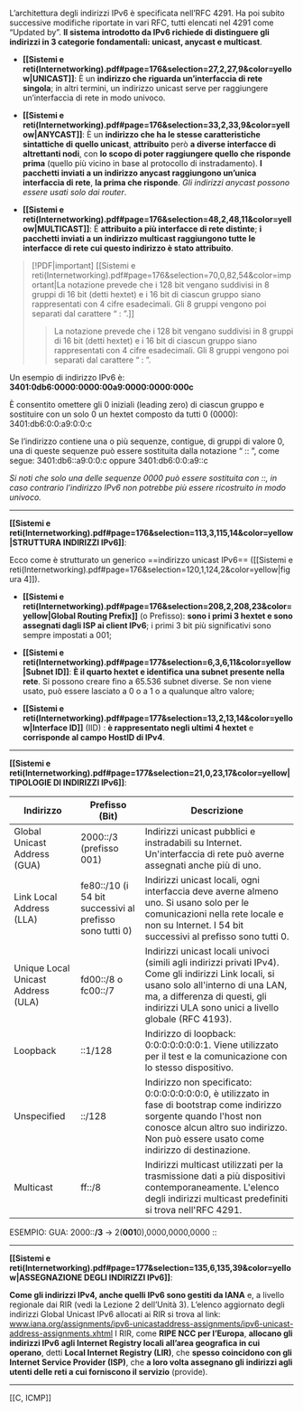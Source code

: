 L’architettura degli indirizzi IPv6 è specificata nell’RFC 4291. Ha poi subito successive modifiche riportate in vari RFC, tutti elencati nel 4291 come “Updated by”. **Il sistema introdotto da IPv6 richiede di distinguere gli indirizzi in 3 categorie fondamentali: unicast, anycast e multicast**.

- **[[Sistemi e reti(Internetworking).pdf#page=176&selection=27,2,27,9&color=yellow|UNICAST]]**: È un **indirizzo che riguarda un’interfaccia di rete singola**; in altri termini, un indirizzo unicast serve per raggiungere un’interfaccia di rete in modo univoco.

- **[[Sistemi e reti(Internetworking).pdf#page=176&selection=33,2,33,9&color=yellow|ANYCAST]]**: È un **indirizzo che ha le stesse caratteristiche sintattiche di quello unicast**, **attribuito** però **a diverse interfacce di altrettanti nodi**, con **lo scopo di poter raggiungere quello che risponde prima** (quello più vicino in base al protocollo di instradamento). **I pacchetti inviati a un indirizzo anycast raggiungono un’unica interfaccia di rete**, **la prima che risponde**. *Gli indirizzi anycast possono essere usati solo dai router*.

- **[[Sistemi e reti(Internetworking).pdf#page=176&selection=48,2,48,11&color=yellow|MULTICAST]]**: È **attribuito a più interfacce di rete distinte**; **i pacchetti inviati a un indirizzo multicast raggiungono tutte le interfacce di rete cui questo indirizzo è stato attribuito**.

> [!PDF|important] [[Sistemi e reti(Internetworking).pdf#page=176&selection=70,0,82,54&color=important|La notazione prevede che i 128 bit vengano suddivisi in 8 gruppi di 16 bit (detti hextet) e i 16 bit di ciascun gruppo siano rappresentati con 4 cifre esadecimali. Gli 8 gruppi vengono poi separati dal carattere “ : ”.]]
> > La notazione prevede che i 128 bit vengano suddivisi in 8 gruppi di 16 bit (detti hextet) e i 16 bit di ciascun gruppo siano rappresentati con 4 cifre esadecimali. Gli 8 gruppi vengono poi separati dal carattere “ : ”.

Un esempio di indirizzo IPv6 è: **3401:0db6:0000:0000:00a9:0000:0000:000c**

È consentito omettere gli 0 iniziali (leading zero) di ciascun gruppo e sostituire con un solo 0 un hextet composto da tutti 0 (0000): 3401:db6:0:0:a9:0:0:c

Se l’indirizzo contiene una o più sequenze, contigue, di gruppi di valore 0, una di queste sequenze può essere sostituita dalla notazione “ :: ”, come segue:
3401:db6::a9:0:0:c oppure 3401:db6:0:0:a9::c

*Si noti che solo una delle sequenze 0000 può essere sostituita con ::, in caso contrario l’indirizzo IPv6 non potrebbe più essere ricostruito in modo univoco.*

---
**[[Sistemi e reti(Internetworking).pdf#page=176&selection=113,3,115,14&color=yellow|STRUTTURA INDIRIZZI IPv6]]**:

Ecco come è strutturato un generico ==indirizzo unicast IPv6== ([[Sistemi e reti(Internetworking).pdf#page=176&selection=120,1,124,2&color=yellow|figura 4]]).

- **[[Sistemi e reti(Internetworking).pdf#page=176&selection=208,2,208,23&color=yellow|Global Routing Prefix]]** (o Prefisso): **sono i primi 3 hextet e sono assegnati dagli ISP ai client IPv6**; i primi 3 bit più significativi sono sempre impostati a 001;

- **[[Sistemi e reti(Internetworking).pdf#page=177&selection=6,3,6,11&color=yellow|Subnet ID]]**: **È il quarto hextet e identifica una subnet presente nella rete**. Si possono creare fino a 65.536 subnet diverse. Se non viene usato, può essere lasciato a 0 o a 1 o a qualunque altro valore;

- **[[Sistemi e reti(Internetworking).pdf#page=177&selection=13,2,13,14&color=yellow|Interface ID]]** (IID) : **è rappresentato negli ultimi 4 hextet** e **corrisponde al campo HostlD di IPv4**.

---
**[[Sistemi e reti(Internetworking).pdf#page=177&selection=21,0,23,17&color=yellow|TIPOLOGIE DI INDIRIZZI IPv6]]**:

| Indirizzo                          | Prefisso (Bit)                                                | Descrizione                                                                                                                                                                                                                         |
| ---------------------------------- | ------------------------------------------------------------- | ----------------------------------------------------------------------------------------------------------------------------------------------------------------------------------------------------------------------------------- |
| Global Unicast Address (GUA)       | 2000::/3 (prefisso 001)                                       | Indirizzi unicast pubblici e instradabili su Internet. Un'interfaccia di rete può averne assegnati anche più di uno.                                                                                                                |
| Link Local Address (LLA)           | fe80::/10      (i 54 bit successivi al prefisso sono tutti 0) | Indirizzi unicast locali, ogni interfaccia deve averne almeno uno. Si usano solo per le comunicazioni nella rete locale e non su Internet. I 54 bit successivi al prefisso sono tutti 0.                                            |
| Unique Local Unicast Address (ULA) | fd00::/8 o fc00::/7                                           | Indirizzi unicast locali univoci (simili agli indirizzi privati IPv4). Come gli indirizzi Link locali, si usano solo all'interno di una LAN, ma, a differenza di questi, gli indirizzi ULA sono unici a livello globale (RFC 4193). |
| Loopback                           | ::1/128                                                       | Indirizzo di loopback: 0:0:0:0:0:0:0:1. Viene utilizzato per il test e la comunicazione con lo stesso dispositivo.                                                                                                                  |
| Unspecified                        | ::/128                                                        | Indirizzo non specificato: 0:0:0:0:0:0:0:0, è utilizzato in fase di bootstrap come indirizzo sorgente quando l'host non conosce alcun altro suo indirizzo. Non può essere usato come indirizzo di destinazione.                     |
| Multicast                          | ff::/8                                                        | Indirizzi multicast utilizzati per la trasmissione dati a più dispositivi contemporaneamente. L'elenco degli indirizzi multicast predefiniti si trova nell'RFC 4291.                                                                |

ESEMPIO:
GUA: 2000::**/3** -> 2(**001**0),0000,0000,0000 :: 

---
**[[Sistemi e reti(Internetworking).pdf#page=177&selection=135,6,135,39&color=yellow|ASSEGNAZIONE DEGLI INDIRIZZI IPv6]]**:

**Come gli indirizzi IPv4, anche quelli IPv6 sono gestiti da IANA** e, a livello regionale dai RIR (vedi la Lezione 2 dell’Unità 3). L’elenco aggiornato degli indirizzi Global Unicast IPv6 allocati ai RIR si trova al link: www.iana.org/assignments/ipv6-unicastaddress-assignments/ipv6-unicast-address-assignments.xhtml I RIR, come **RIPE NCC per l’Europa**, **allocano gli indirizzi IPv6 agli Internet Registry locali all’area geografica in cui operano**, detti **Local Internet Registry (LIR)**, che **spesso coincidono con gli Internet Service Provider (ISP)**, che **a loro volta assegnano gli indirizzi agli utenti delle reti a cui forniscono il servizio** (provide).

---
[[C, ICMP]]